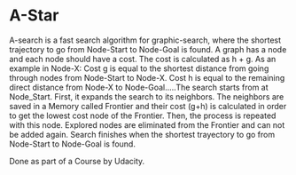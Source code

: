 # A-Star
A-search is a fast search algorithm for graphic-search, where the shortest trajectory to go from Node-Start to Node-Goal is found. A graph has a node and each node should have a cost. The cost is calculated as h + g. As an example in Node-X: Cost g is equal to the shortest distance from going through nodes from Node-Start to Node-X. Cost h is equal to the remaining direct distance from Node-X to Node-Goal.....The search starts from at Node_Start. First, it expands the search to its neighbors. The neighbors are saved in a Memory called Frontier and their cost (g+h) is calculated in order to get the lowest cost node of the Frontier. Then, the process is repeated with this node. Explored nodes are eliminated from the Frontier and can not be added again. Search finishes when the shortest trayectory to go from Node-Start to Node-Goal is found.

Done as part of a Course by Udacity.
